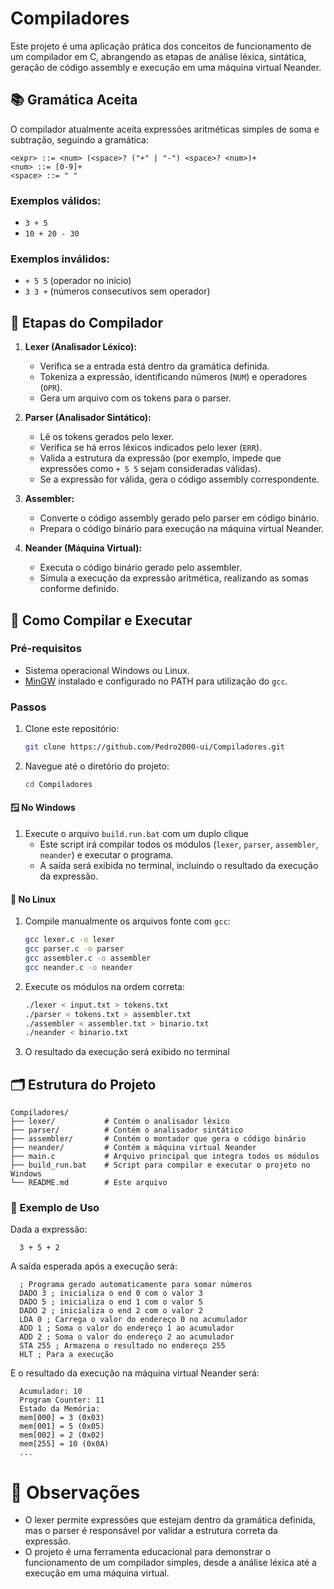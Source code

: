 # Compiladores

Este projeto é uma aplicação prática dos conceitos de funcionamento de um compilador em C, abrangendo as etapas de análise léxica, sintática, geração de código assembly e execução em uma máquina virtual Neander.

## 📚 Gramática Aceita

O compilador atualmente aceita expressões aritméticas simples de soma e subtração, seguindo a gramática:
```
<expr> ::= <num> (<space>? ("+" | "-") <space>? <num>)+
<num> ::= [0-9]+
<space> ::= " "
```

### Exemplos válidos:

- `3 + 5`
- `10 + 20 - 30`

### Exemplos inválidos:

- `+ 5 5` (operador no início)
- `3 3 +` (números consecutivos sem operador)

## 🔄 Etapas do Compilador

1. **Lexer (Analisador Léxico):**
   - Verifica se a entrada está dentro da gramática definida.
   - Tokeniza a expressão, identificando números (`NUM`) e operadores (`OPR`).
   - Gera um arquivo com os tokens para o parser.

2. **Parser (Analisador Sintático):**
   - Lê os tokens gerados pelo lexer.
   - Verifica se há erros léxicos indicados pelo lexer (`ERR`).
   - Valida a estrutura da expressão (por exemplo, impede que expressões como `+ 5 5` sejam consideradas válidas).
   - Se a expressão for válida, gera o código assembly correspondente.

3. **Assembler:**
   - Converte o código assembly gerado pelo parser em código binário.
   - Prepara o código binário para execução na máquina virtual Neander.

4. **Neander (Máquina Virtual):**
   - Executa o código binário gerado pelo assembler.
   - Simula a execução da expressão aritmética, realizando as somas conforme definido.

## 🚀 Como Compilar e Executar

### Pré-requisitos

- Sistema operacional Windows ou Linux.
- [MinGW](https://www.mingw-w64.org/) instalado e configurado no PATH para utilização do `gcc`.

### Passos

1. Clone este repositório:
    ```bash
    git clone https://github.com/Pedro2000-ui/Compiladores.git
   
2. Navegue até o diretório do projeto:
    ```bash
    cd Compiladores

#### 🪟 **No Windows**
1. Execute o arquivo `build.run.bat` com um duplo clique
    - Este script irá compilar todos os módulos (`lexer`, `parser`, `assembler`, `neander`) e executar o programa.
    - A saída será exibida no terminal, incluindo o resultado da execução da expressão.


#### 🐧 **No Linux**
1. Compile manualmente os arquivos fonte com `gcc`:
    ```bash
    gcc lexer.c -o lexer
    gcc parser.c -o parser
    gcc assembler.c -o assembler
    gcc neander.c -o neander
2. Execute os módulos na ordem correta:
    ```bash
    ./lexer < input.txt > tokens.txt
    ./parser < tokens.txt > assembler.txt
    ./assembler < assembler.txt > binario.txt
    ./neander < binario.txt
3. O resultado da execução será exibido no terminal


## 🗂️ Estrutura do Projeto
    Compiladores/
    ├── lexer/           # Contém o analisador léxico
    ├── parser/          # Contém o analisador sintático
    ├── assembler/       # Contém o montador que gera o código binário
    ├── neander/         # Contém a máquina virtual Neander
    ├── main.c           # Arquivo principal que integra todos os módulos
    ├── build_run.bat    # Script para compilar e executar o projeto no Windows
    └── README.md        # Este arquivo

### 📄 Exemplo de Uso
Dada a expressão:
  ``` 
    3 + 5 + 2
  ```

A saída esperada após a execução será:
  ```
    ; Programa gerado automaticamente para somar números
    DADO 3 ; inicializa o end 0 com o valor 3
    DADO 5 ; inicializa o end 1 com o valor 5
    DADO 2 ; inicializa o end 2 com o valor 2
    LDA 0 ; Carrega o valor do endereço 0 no acumulador
    ADD 1 ; Soma o valor do endereço 1 ao acumulador
    ADD 2 ; Soma o valor do endereço 2 ao acumulador
    STA 255 ; Armazena o resultado no endereço 255
    HLT ; Para a execução
  ```
E o resultado da execução na máquina virtual Neander será:
  ```
    Acumulador: 10
    Program Counter: 11
    Estado da Memória:
    mem[000] = 3 (0x03)
    mem[001] = 5 (0x05)
    mem[002] = 2 (0x02)
    mem[255] = 10 (0x0A)
    ...
  ```

# 🧠 Observações
  - O lexer permite expressões que estejam dentro da gramática definida, mas o parser é responsável por validar a estrutura correta da expressão.
  - O projeto é uma ferramenta educacional para demonstrar o funcionamento de um compilador simples, desde a análise léxica até a execução em uma máquina virtual.
